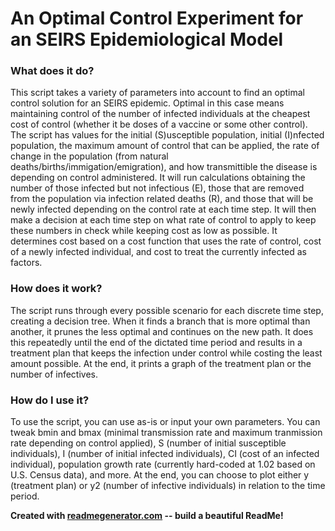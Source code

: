 # An Optimal Control Experiment for an SEIRS Epidemiological Model

### What does it do?

This script takes a variety of parameters into account to find an optimal control solution for an SEIRS epidemic. Optimal in this case means maintaining control of the number of infected individuals at the cheapest cost of control (whether it be doses of a vaccine or some other control). The script has values for the initial (S)usceptible population, initial (I)nfected population, the maximum amount of control that can be applied, the rate of change in the population (from natural deaths/births/immigation/emigration), and how transmittible the disease is depending on control administered. It will run calculations obtaining the number of those infected but not infectious (E), those that are removed from the population via infection related deaths (R), and those that will be newly infected depending on the control rate at each time step. It will then make a decision at each time step on what rate of control to apply to keep these numbers in check while keeping cost as low as possible. It determines cost based on a cost function that uses the rate of control, cost of a newly infected individual, and cost to treat the currently infected as factors.

### How does it work?

The script runs through every possible scenario for each discrete time step, creating a decision tree. When it finds a branch that is more optimal than another, it prunes the less optimal and continues on the new path. It does this repeatedly until the end of the dictated time period and results in a treatment plan that keeps the infection under control while costing the least amount possible. At the end, it prints a graph of the treatment plan or the number of infectives.

### How do I use it?

To use the script, you can use as-is or input your own parameters. You can tweak bmin and bmax (minimal transmission rate and maximum tranmission rate depending on control applied), S (number of initial susceptible individuals), I (number of initial infected individuals), CI (cost of an infected individual), population growth rate (currently hard-coded at 1.02 based on U.S. Census data), and more. At the end, you can choose to plot either y (treatment plan) or y2 (number of infective individuals) in relation to the time period.

**Created with [readmegenerator.com](https://readmegenerator.com) -- build a beautiful ReadMe!**